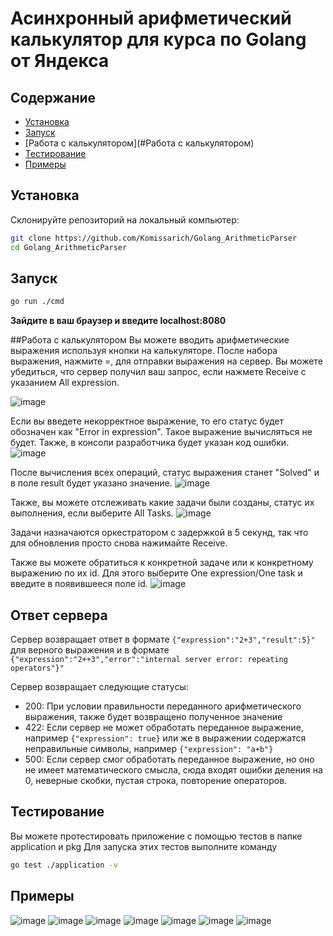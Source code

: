 # Асинхронный арифметический калькулятор для курса по Golang от Яндекса

## Содержание

- [Установка](#установка)
- [Запуск](#запуск)
- [Работа с калькулятором](#Работа с калькулятором)
- [Тестирование](#Тестирование)
- [Примеры](#Примеры)

## Установка

Склонируйте репозиторий на локальный компьютер:

```bash
git clone https://github.com/Komissarich/Golang_ArithmeticParser
cd Golang_ArithmeticParser
```

## Запуск

```bash
go run ./cmd
```
**Зайдите в ваш браузер и введите localhost:8080**

##Работа с калькулятором
Вы можете вводить арифметические выражения используя кнопки на калькуляторе. После набора выражения, нажмите =, для отправки выражения на сервер.
Вы можете убедиться, что сервер получил ваш запрос, если нажмете Receive с указанием All expression. 

![image](https://github.com/user-attachments/assets/77b1c8a7-a650-4c54-a21d-d7ba1ea2ef86)

Если вы введете некорректное выражение, то его статус будет обозначен как "Error in expression". Такое выражение вычисляться не будет.
Также, в консоли разработчика будет указан код ошибки.
![image](https://github.com/user-attachments/assets/5e780117-6192-4ba8-ad6e-8c1096d5b8ed)

После вычисления всех операций, статус выражения станет "Solved" и в поле result будет указано значение.
![image](https://github.com/user-attachments/assets/0bb2f2d1-529b-4fbf-9379-41af48d725bf)

Также, вы можете отслеживать какие задачи были созданы, статус их выполнения, если выберите All Tasks.
![image](https://github.com/user-attachments/assets/a0e7a27e-f37f-4d02-ab8f-1a6dbb9c5298)

Задачи назначаются оркестратором с задержкой в 5 секунд, так что для обновления просто снова нажимайте Receive.

Также вы можете обратиться к конкретной задаче или к конкретному выражению по их id. 
Для этого выберите One expression/One task и введите в появившееся поле id.
![image](https://github.com/user-attachments/assets/b70b1186-dbd1-408e-89d5-092e3e9edd1d)


## Ответ сервера
Сервер возвращает ответ в формате `{"expression":"2+3","result":5}"` для верного выражения и в формате `{"expression":"2++3","error":"internal server error: repeating operators"}"`

Сервер возвращает следующие статусы:
  - 200: При условии правильности переданного арифметического выражения, также будет возвращено полученное значение
  - 422: Если сервер не может обработать переданное выражение, например `{"expression": true}` или же в выражении содержатся неправильные символы, например `{"expression": "a+b"}`
  - 500: Если сервер смог обработать переданное выражение, но оно не имеет математического смысла, сюда входят ошибки деления на 0, неверные скобки, пустая строка, повторение операторов.

## Тестирование
Вы можете протестировать приложение с помощью тестов в папке application и pkg
Для запуска этих тестов выполните команду 
```bash
go test ./application -v
```

## Примеры
![image](https://github.com/user-attachments/assets/b16d8210-0bc0-47aa-aa90-9cec3c578329)
![image](https://github.com/user-attachments/assets/5ffc8562-9683-499b-854c-8c0c87c2b05e)
![image](https://github.com/user-attachments/assets/e524dd38-9173-4e57-bedf-9575d079d2a6)
![image](https://github.com/user-attachments/assets/9ebbd151-f676-43f3-88f6-735764de3b71)
![image](https://github.com/user-attachments/assets/862a97f0-50be-4a14-afb9-32e369f0a8f2)
![image](https://github.com/user-attachments/assets/b7005326-9693-4f8a-8e52-f389bc141c35)
![image](https://github.com/user-attachments/assets/9283005f-bbc3-4676-8d2f-d86973cd6545)








